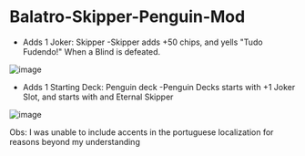 # Balatro-Skipper-Penguin-Mod

- Adds 1 Joker: Skipper
      -Skipper adds +50 chips, and yells "Tudo Fudendo!" When a Blind is defeated.

![image](https://github.com/user-attachments/assets/8ad612ca-0339-43f2-828d-766de0f7aa63)

- Adds 1 Starting Deck: Penguin deck
      -Penguin Decks starts with +1 Joker Slot, and starts with and Eternal Skipper

![image](https://github.com/user-attachments/assets/ce8f1051-4b96-4066-8af9-c1fffd2ec6d8)

Obs: I was unable to include accents in the portuguese localization for reasons beyond my understanding

